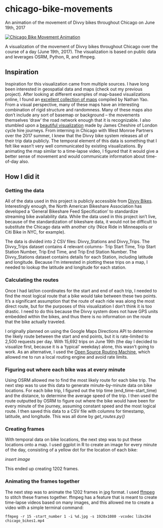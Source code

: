 # chicago-bike-movements
An animation of the movement of Divvy bikes throughout Chicago on June 19th, 2017

[![Chicago Bike Movement Animation](*link*)](https://youtu.be/i_u7AcgEnqY)

A visualization of the movement of Divvy bikes throughout Chicago over the course of a day (June 19th, 2017). The visualization is based on public data and leverages OSRM, Python, R, and ffmpeg.

## Inspiration
Inspiration for this visualization came from multiple sources. I have long been interested in geospatial data and maps (check out my previous project). After looking at different examples of map-based visualizations online, I found an [excellent collection of maps](http://flowingdata.com/2014/07/30/explorations-of-people-movements-from-groups-to-the-individual/) compiled by Nathan Yao. From a visual perspective, many of these maps have an interesting combination of rigid structure and randomness. Many of these maps also don’t include any sort of basemap or background – the movements themselves ‘draw’ the road network enough that it is recognizable. I also stumbled upon a [beautiful visualization](http://spatialanalysis.co.uk/2012/02/great-maps-ggplot2/) made by James Cheshire of London cycle hire journeys. From interning in Chicago with West Monroe Partners over the 2017 summer, I knew that the Divvy bike system releases all of their trip data publicly. The temporal element of this data is something that I felt like wasn’t very well communicated by existing visualizations. By animating the map similar to a time-lapse video, I figured that it would give a better sense of movement and would communicate information about time-of-day also.

## How I did it

### Getting the data
All of the data used in this project is publicly accessible from [Divvy Bikes](https://www.divvybikes.com/system-data). Interestingly enough, the North American Bikeshare Association has developed a ‘General Bikeshare Feed Specification’ to standardize streaming bike availability data. While the data used in this project isn’t live, because of the standardization of bikeshare data, it would not be difficult to substitute the Chicago data with another city (Nice Ride in Minneapolis or Citi Bike in NYC, for example).

The data is divided into 2 CSV files: Divvy_Stations and Divvy_Trips. The Divvy_Trips dataset contains 4 relevant columns- Trip Start Time, Trip Start Station Number, Trip End Time, and Trip End Station Number. The Divvy_Stations dataset contains details for each Station, including latitude and longitude. Because I’m interested in plotting these trips on a map, I needed to lookup the latitude and longitude for each station. 

### Calculating the routes
Once I had lat/lon coordinates for the start and end of each trip, I needed to find the most logical route that a bike would take between these two points. It’s a significant assumption that the route of each ride was along the most direct route, but for the purposes of this visualization I don’t think it is too drastic. I need to do this because the Divvy system does not have GPS units embedded within the bikes, and thus there is no information on the route that the bike actually traveled.

I originally planned on using the Google Maps Directions API to determine the likely route between the start and end points, but it is rate-limited to 2,500 requests per day. With 15,692 trips on June 19th (the day I decided to visualize first, because it is a ‘typical’ weekday) alone, this wasn’t going to work. As an alternative, I used the [Open Source Routing Machine](http://project-osrm.org/), which allowed me to run a local routing engine and avoid rate limits.

### Figuring out where each bike was at every minute
Using OSRM allowed me to find the most likely route for each bike trip. The next step was to use this data to generate minute-by-minute data on bike locations. For each bike trip, I figured out the trip time (end_time-start_time) and the distance, to determine the average speed of the trip. I then used the route outputted by OSRM to figure out where the bike would have been for every minute of the journey, assuming constant speed and the most logical route. I then saved this data to a CSV file with columns for timestamp, latitude, and longitude. This was all done by *get_routes.py()*

### Creating frames
With temporal data on bike locations, the next step was to put these locations onto a map. I used ggplot in R to create an image for every minute of the day, consisting of a yellow dot for the location of each bike:

*insert image*

This ended up creating 1202 frames.

### Animating the frames together
The next step was to animate the 1202 frames in jpg format. I used [ffmpeg](https://www.ffmpeg.org/) to stitch these frames together. ffmpeg has a feature that is meant to create time-lapse videos based on many images, and this allowed me to create a video with a simple terminal command:

`ffmpeg -r 15 -start_number 1 -i %d.jpg -s 1920x1080 -vcodec libx264 chicago_bikes1.mp4`



